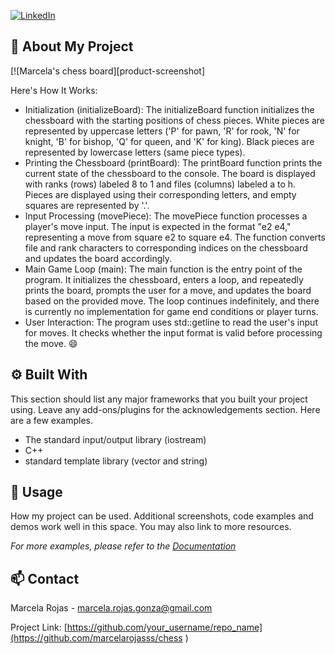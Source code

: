 
[![LinkedIn][linkedin-shield]][linkedin-url]





<!-- ABOUT THE PROJECT -->
## 🧠 About My Project

[![Marcela's chess board][product-screenshot]


Here's How It Works:
* Initialization (initializeBoard): The initializeBoard function initializes the chessboard with the starting positions of chess pieces.
  White pieces are represented by uppercase letters ('P' for pawn, 'R' for rook, 'N' for knight, 'B' for bishop, 'Q' for queen, and 'K' for king).
  Black pieces are represented by lowercase letters (same piece types).
* Printing the Chessboard (printBoard): The printBoard function prints the current state of the chessboard to the console.
The board is displayed with ranks (rows) labeled 8 to 1 and files (columns) labeled a to h.
Pieces are displayed using their corresponding letters, and empty squares are represented by '.'.
* Input Processing (movePiece): The movePiece function processes a player's move input. The input is expected in the format "e2 e4," representing a move from square e2 to square e4.
The function converts file and rank characters to corresponding indices on the chessboard and updates the board accordingly.
* Main Game Loop (main): The main function is the entry point of the program. It initializes the chessboard, enters a loop, and repeatedly prints the board, prompts the user for a move, and updates the board based on the provided move.
The loop continues indefinitely, and there is currently no implementation for game end conditions or player turns.
* User Interaction: The program uses std::getline to read the user's input for moves.
It checks whether the input format is valid before processing the move.
 :smile:

## ⚙️ Built With
This section should list any major frameworks that you built your project using. Leave any add-ons/plugins for the acknowledgements section. Here are a few examples.
* The standard input/output library (iostream) 
* C++
* standard template library (vector and string) 



<!-- USAGE EXAMPLES -->
## 🦾 Usage

How my project can be used. Additional screenshots, code examples and demos work well in this space. You may also link to more resources.

_For more examples, please refer to the [Documentation](https://example.com)_





<!-- CONTACT -->
## 📫 Contact

Marcela Rojas  - marcela.rojas.gonza@gmail.com

Project Link: [https://github.com/your_username/repo_name](https://github.com/marcelarojasss/chess )





<!-- MARKDOWN LINKS & IMAGES -->
<!-- https://www.markdownguide.org/basic-syntax/#reference-style-links -->
[forks-shield]: https://img.shields.io/github/forks/roshanlam/ReadMeTemplate?style=for-the-badge
[forks-url]: https://github.com/roshanlam/ReadMeTemplate/network/members
[stars-shield]: https://img.shields.io/github/stars/roshanlam/ReadMeTemplate?style=for-the-badge
[stars-url]: https://github.com/roshanlam/ReadMeTemplate/stargazers
[issues-shield]: https://img.shields.io/github/issues/roshanlam/ReadMeTemplate?style=for-the-badge
[issues-url]: https://github.com/roshanlam/ReadMeTemplate/issues
[linkedin-shield]: https://img.shields.io/badge/-LinkedIn-black.svg?style=flat-square&logo=linkedin&colorB=555
[linkedin-url]: https://linkedin.com/in/roshan-lamichhane
